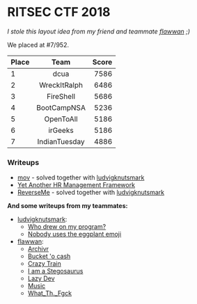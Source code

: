 # RITSEC CTF 2018

*I stole this layout idea from my friend and teammate [flawwan](https://github.com/flawwan/) ;)* 

We placed at #7/952.

| Place         | Team          | Score  |
| ------------- |:-------------:| -----:|
|1              |   dcua        |7586|
|2              |WreckItRalph   |6486|
|3              |FireShell      |5686|
|4              |BootCampNSA    |5236|
|5              |OpenToAll      |5186|
|6              |irGeeks        |5186|
|7              |IndianTuesday  |4886|

### Writeups
* [mov](mov/) - solved together with [ludvigknutsmark](https://github.com/ludvigknutsmark)
* [Yet Another HR Management Framework](yet_another_hr/)
* [ReverseMe](reverseme/) - solved together with [ludvigknutsmark](https://github.com/ludvigknutsmark)

**And some writeups from my teammates:**

* [ludvigknutsmark](https://github.com/ludvigknutsmark):
    * [Who drew on my program?](https://github.com/ludvigknutsmark/CTF_WRITEUPS/blob/master/Ritsec2018/who_drew_on_my_program%3F/aesWriteup.md) 
    * [Nobody uses the eggplant emoji](https://github.com/ludvigknutsmark/CTF_WRITEUPS/blob/master/Ritsec2018/nobody_uses_the_eggplant_emoji/writeup.md) 
* [flawwan](https://github.com/flawwan/):
    * [Archivr](https://github.com/flawwan/CTF-Writeups/blob/master/ritsec/archivr/writeup.md)
    * [Bucket 'o cash](https://github.com/flawwan/CTF-Writeups/blob/master/ritsec/bucketofcash/writeup.md) 
    * [Crazy Train](https://github.com/flawwan/CTF-Writeups/blob/master/ritsec/crazytrain/writeup.md)
    * [I am a Stegosaurus](https://github.com/flawwan/CTF-Writeups/blob/master/ritsec/iamstegosaurus/writeup.md)
    * [Lazy Dev](https://github.com/flawwan/CTF-Writeups/blob/master/ritsec/lazyday/writeup.md)
    * [Music](https://github.com/flawwan/CTF-Writeups/blob/master/ritsec/music/writeup.md)
    * [What_Th._Fgck](https://github.com/flawwan/CTF-Writeups/blob/master/ritsec/whatthefuck/writeup.md)
